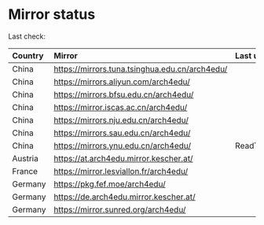<script src="./time.js"></script>
# Mirror status
Last check: <script type="text/javascript">localize(1693091743.7879267);</script>

|Country|Mirror|Last update|
|:------|:-----|:----------|
|China|https://mirrors.tuna.tsinghua.edu.cn/arch4edu/|<script type="text/javascript">localize(1693074500);</script>|
|China|https://mirrors.aliyun.com/arch4edu/|<script type="text/javascript">localize(1693031437);</script>|
|China|https://mirrors.bfsu.edu.cn/arch4edu/|<script type="text/javascript">localize(1693074500);</script>|
|China|https://mirror.iscas.ac.cn/arch4edu/|<script type="text/javascript">localize(1693074500);</script>|
|China|https://mirrors.nju.edu.cn/arch4edu/|<script type="text/javascript">localize(1692944961);</script>|
|China|https://mirrors.sau.edu.cn/arch4edu/|<script type="text/javascript">localize(1693074500);</script>|
|China|https://mirrors.ynu.edu.cn/arch4edu/|ReadTimeout|
|Austria|https://at.arch4edu.mirror.kescher.at/|<script type="text/javascript">localize(1693074500);</script>|
|France|https://mirror.lesviallon.fr/arch4edu/|<script type="text/javascript">localize(1693031437);</script>|
|Germany|https://pkg.fef.moe/arch4edu/|<script type="text/javascript">localize(1693074500);</script>|
|Germany|https://de.arch4edu.mirror.kescher.at/|<script type="text/javascript">localize(1693074500);</script>|
|Germany|https://mirror.sunred.org/arch4edu/|<script type="text/javascript">localize(1693074500);</script>|

<script src="./tablefilter/tablefilter.js"></script>
<script src="./table.js"></script>